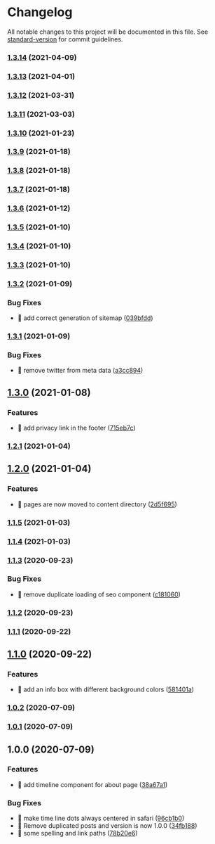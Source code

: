 # Changelog

All notable changes to this project will be documented in this file. See [standard-version](https://github.com/conventional-changelog/standard-version) for commit guidelines.

### [1.3.14](https://github.com/samuelsson/eriksamuelsson/compare/v1.3.13...v1.3.14) (2021-04-09)

### [1.3.13](https://github.com/samuelsson/eriksamuelsson/compare/v1.3.12...v1.3.13) (2021-04-01)

### [1.3.12](https://github.com/samuelsson/eriksamuelsson/compare/v1.3.11...v1.3.12) (2021-03-31)

### [1.3.11](https://github.com/samuelsson/eriksamuelsson/compare/v1.3.10...v1.3.11) (2021-03-03)

### [1.3.10](https://github.com/samuelsson/eriksamuelsson/compare/v1.3.9...v1.3.10) (2021-01-23)

### [1.3.9](https://github.com/samuelsson/eriksamuelsson/compare/v1.3.8...v1.3.9) (2021-01-18)

### [1.3.8](https://github.com/samuelsson/eriksamuelsson/compare/v1.3.7...v1.3.8) (2021-01-18)

### [1.3.7](https://github.com/samuelsson/eriksamuelsson/compare/v1.3.6...v1.3.7) (2021-01-18)

### [1.3.6](https://github.com/samuelsson/eriksamuelsson/compare/v1.3.5...v1.3.6) (2021-01-12)

### [1.3.5](https://github.com/samuelsson/eriksamuelsson/compare/v1.3.4...v1.3.5) (2021-01-10)

### [1.3.4](https://github.com/samuelsson/eriksamuelsson/compare/v1.3.3...v1.3.4) (2021-01-10)

### [1.3.3](https://github.com/samuelsson/eriksamuelsson/compare/v1.3.2...v1.3.3) (2021-01-10)

### [1.3.2](https://github.com/samuelsson/eriksamuelsson/compare/v1.3.1...v1.3.2) (2021-01-09)


### Bug Fixes

* 🐛 add correct generation of sitemap ([039bfdd](https://github.com/samuelsson/eriksamuelsson/commit/039bfdd4cfe6d0fdcfc75c2939f1fb0707d07499))

### [1.3.1](https://github.com/samuelsson/eriksamuelsson/compare/v1.3.0...v1.3.1) (2021-01-09)


### Bug Fixes

* 🐛 remove twitter from meta data ([a3cc894](https://github.com/samuelsson/eriksamuelsson/commit/a3cc894b0d1408e6f443251e895eed944a6fa242))

## [1.3.0](https://github.com/samuelsson/eriksamuelsson/compare/v1.2.1...v1.3.0) (2021-01-08)


### Features

* 🎸 add privacy link in the footer ([715eb7c](https://github.com/samuelsson/eriksamuelsson/commit/715eb7cf77e3aa42758efbe4a6b11acf8d318962))

### [1.2.1](https://github.com/samuelsson/eriksamuelsson/compare/v1.2.0...v1.2.1) (2021-01-04)

## [1.2.0](https://github.com/samuelsson/eriksamuelsson/compare/v1.1.5...v1.2.0) (2021-01-04)


### Features

* 🎸 pages are now moved to content directory ([2d5f695](https://github.com/samuelsson/eriksamuelsson/commit/2d5f69585450d9a55962a30b90fbef97878f07c3))

### [1.1.5](https://github.com/samuelsson/eriksamuelsson/compare/v1.1.4...v1.1.5) (2021-01-03)

### [1.1.4](https://github.com/samuelsson/eriksamuelsson/compare/v1.1.3...v1.1.4) (2021-01-03)

### [1.1.3](https://github.com/samuelsson/eriksamuelsson/compare/v1.1.2...v1.1.3) (2020-09-23)


### Bug Fixes

* 🐛 remove duplicate loading of seo component ([c181060](https://github.com/samuelsson/eriksamuelsson/commit/c181060497fc98607a473df03ec01af2eaa0f412))

### [1.1.2](https://github.com/samuelsson/eriksamuelsson/compare/v1.1.1...v1.1.2) (2020-09-23)

### [1.1.1](https://github.com/samuelsson/eriksamuelsson/compare/v1.1.0...v1.1.1) (2020-09-22)

## [1.1.0](https://github.com/samuelsson/eriksamuelsson/compare/v1.0.2...v1.1.0) (2020-09-22)


### Features

* 🎸 add an info box with different background colors ([581401a](https://github.com/samuelsson/eriksamuelsson/commit/581401a80ebd80cf89d00df18a94038a22f5e564))

### [1.0.2](https://github.com/samuelsson/eriksamuelsson/compare/v1.0.1...v1.0.2) (2020-07-09)

### [1.0.1](https://github.com/samuelsson/eriksamuelsson/compare/v1.0.0...v1.0.1) (2020-07-09)

## 1.0.0 (2020-07-09)


### Features

* 🎸 add timeline component for about page ([38a67a1](https://github.com/samuelsson/eriksamuelsson/commit/38a67a15761ea6003ffc5b64e3349d5316dd5be1))


### Bug Fixes

* 🐛 make time line dots always centered in safari ([96cb1b0](https://github.com/samuelsson/eriksamuelsson/commit/96cb1b0fb3dec20839601a14b8d383b7656a8443))
* 🐛 Remove duplicated posts and version is now 1.0.0 ([34fb188](https://github.com/samuelsson/eriksamuelsson/commit/34fb188f20ffb82ce4a861702cee04597acd842c))
* 🐛 some spelling and link paths ([78b20e6](https://github.com/samuelsson/eriksamuelsson/commit/78b20e62ac468ee6d56cc12010d08b289d50cf5e))
